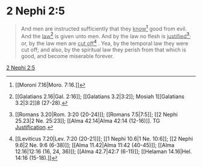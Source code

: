 # 2 Nephi 2:5

> And men are instructed sufficiently that they <u>know</u>[^a] good from evil. And the <u>law</u>[^b] is given unto men. And by the law no flesh is <u>justified</u>[^c]; or, by the law men are <u>cut off</u>[^d] . Yea, by the temporal law they were cut off; and also, by the spiritual law they perish from that which is good, and become miserable forever.

[2 Nephi 2:5](https://www.churchofjesuschrist.org/study/scriptures/bofm/2-ne/2?lang=eng&id=p5#p5)


[^a]: [[Moroni 7.16|Moro. 7:16.]]
[^b]: [[Galatians 2.16|Gal. 2:16]]; [[Galatians 3.2|3:2]]; Mosiah 1[[Galatians 3.2|3:2]]8 (27-28).
[^c]: [[Romans 3.20|Rom. 3:20 (20-24)]]; [[Romans 7.5|7:5]]; [[2 Nephi 25.23|2 Ne. 25:23]]; [[Alma 42.14|Alma 42:14 (12-16)]]. TG [Justification](https://www.churchofjesuschrist.org/study/scriptures/tg/justification?lang=eng).
[^d]: [[Leviticus 7.20|Lev. 7:20 (20-21)]]; [[1 Nephi 10.6|1 Ne. 10:6]]; [[2 Nephi 9.6|2 Ne. 9:6 (6-38)]]; [[Alma 11.42|Alma 11:42 (40-45)]]; [[Alma 12.16|12:16 (16, 24, 36)]]; [[Alma 42.7|42:7 (6-11)]]; [[Helaman 14.16|Hel. 14:16 (15-18).]]
